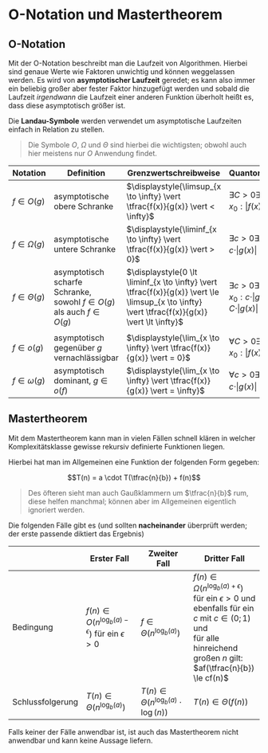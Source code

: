# O-Notation und Mastertheorem

## O-Notation

Mit der O-Notation beschreibt man die Laufzeit von Algorithmen.
Hierbei sind genaue Werte wie Faktoren unwichtig und können weggelassen werden.
Es wird von **asymptotischer Laufzeit** geredet;
es kann also immer ein beliebig großer aber fester Faktor hinzugefügt werden und sobald die Laufzeit *irgendwann* die Laufzeit einer anderen Funktion überholt heißt es, dass diese asymptotisch größer ist.

Die **Landau-Symbole** werden verwendet um asymptotische Laufzeiten einfach in Relation zu stellen.

> Die Symbole $O$, $\Omega$ und $\Theta$ sind hierbei die wichtigsten; obwohl auch hier meistens nur $O$ Anwendung findet.

| Notation          | Definition | Grenzwertschreibweise | Quantorenschreibweise |
| ----------------- | ---------- | --------------------- | --------------------- |
| $f \in O(g)$      | asymptotische obere Schranke  | $\displaystyle{\limsup_{x \to \infty} \vert \tfrac{f(x)}{g(x)} \vert < \infty}$ | $\exists C > 0 \exists x_0 > 0 \forall x > x_0 : \vert f(x) \vert \le C \cdot \vert g(x) \vert$ |
| $f \in \Omega(g)$ | asymptotische untere Schranke | $\displaystyle{\liminf_{x \to \infty} \vert \tfrac{f(x)}{g(x)} \vert > 0}$      | $\exists c > 0 \exists x_0 > 0 \forall x > x_0 : c \cdot \vert g(x) \vert \le \vert f(x) \vert$ |
| $f \in \Theta(g)$ | asymptotisch scharfe Schranke, sowohl $f \in O(g)$ als auch $f \in O(g)$ | $\displaystyle{0 \lt \liminf_{x \to \infty} \vert \tfrac{f(x)}{g(x)} \vert \le \limsup_{x \to \infty} \vert \tfrac{f(x)}{g(x)} \vert \lt \infty}$  | $\exists c > 0 \exists C > 0 \exists x_0 \forall x > x_0 : c \cdot \vert g(x) \vert \le \vert f(x) \vert \le C \cdot \vert g(x) \vert$  |
|                   |            |                       |                       |
| $f \in o(g)$      | asymptotisch gegenüber $g$ vernachlässigbar | $\displaystyle{\lim_{x \to \infty} \vert \tfrac{f(x)}{g(x)} \vert = 0}$ | $\forall C > 0 \exists x_0 > 0 \forall x > x_0 : \vert f(x) \vert < C \cdot \vert g(x) \vert$ |
| $f \in \omega(g)$ | asymptotisch dominant, $g \in o(f)$ | $\displaystyle{\lim_{x \to \infty} \vert \tfrac{f(x)}{g(x)} \vert = \infty}$    | $\forall c > 0 \exists x_0 > 0 \forall x > x_0 : c \cdot \vert g(x) \vert < \vert f(x) \vert$ |


## Mastertheorem

Mit dem Mastertheorem kann man in vielen Fällen schnell klären in welcher Komplexitätsklasse gewisse rekursiv definierte Funktionen liegen.

Hierbei hat man im Allgemeinen eine Funktion der folgenden Form gegeben:

$$T(n) = a \cdot T(\tfrac{n}{b}) + f(n)$$

> Des öfteren sieht man auch Gaußklammern um $\tfrac{n}{b}$ rum, diese helfen manchmal; können aber im Allgemeinen eigentlich ignoriert werden.

Die folgenden Fälle gibt es (und sollten **nacheinander** überprüft werden; der erste passende diktiert das Ergebnis)

|                  | Erster Fall | Zweiter Fall | Dritter Fall |
| ---------------- | ----------- | ------------ | ------------ |
| Bedingung        | $f(n) \in O(n^{\log_b(a)-\epsilon})$ für ein $\epsilon > 0$ | $f \in \Theta(n^{\log_b(a)})$ | $f(n) \in \Omega(n^{\log_b(a)+\epsilon})$ für ein $\epsilon > 0$ und<br /> ebenfalls für ein $c$ mit $c \in (0; 1)$ und<br /> für alle hinreichend großen $n$ gilt: $af(\tfrac{n}{b}) \le cf(n)$ |
| Schlussfolgerung | $T(n) \in \Theta(n^{\log_b(a)})$ | $T(n) \in \Theta(n^{\log_b(a)} \cdot \log(n))$ | $T(n) \in \Theta(f(n))$ |

Falls keiner der Fälle anwendbar ist, ist auch das Mastertheorem nicht anwendbar und kann keine Aussage liefern.

